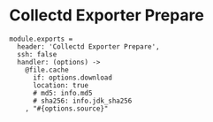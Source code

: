 
# Collectd Exporter Prepare

    module.exports =
      header: 'Collectd Exporter Prepare',
      ssh: false
      handler: (options) ->
        @file.cache
          if: options.download
          location: true
          # md5: info.md5
          # sha256: info.jdk_sha256
        , "#{options.source}"
